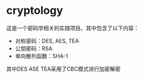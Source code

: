 # cryptology

这是一个密码学相关的实践项目。其中包含了以下内容：
- 对称密码：DES, AES, TEA
- 公钥密码：RSA
- 单向散列函数：SHA-1

其中DES ASE TEA采用了CBC模式进行加密解密

